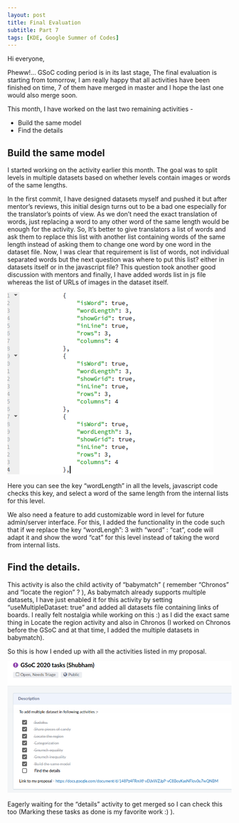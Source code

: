 ```yaml
---
layout: post
title: Final Evaluation
subtitle: Part 7
tags: [KDE, Google Summer of Codes]
---
```


Hi everyone,

Pheww!... GSoC coding period is in its last stage, The final evaluation is starting from tomorrow, I am really happy that all activities have been finished on time, 7 of them have merged in master and I hope the last one would also merge soon.

This month, I have worked on the last two remaining activities -

- Build the same model
- Find the details 


## Build the same model
I started working on the activity earlier this month. The goal was to split levels in multiple datasets based on whether levels contain images or words of the same lengths.

In the first commit, I have designed datasets myself and pushed it but after mentor’s reviews, this initial design turns out to be a bad one especially for the translator’s points of view. As we don’t need the exact translation of words, just replacing a word to any other word of the same length would be enough for the activity. So, It’s better to give translators a list of words and ask them to replace this list with another list containing words of the same length instead of asking them to change one word by one word in the dataset file. Now, I was clear that requirement is list of words, not individual separated words but the next question was where to put this list? either in datasets itself or in the javascript file? This question took another good discussion with mentors and finally, I have added words list in js file whereas the list of URLs of images in the dataset itself.

![Crane Dataset Activity](/img/crane_dataset.png "Crane dataset Activity")

Here you can see the key “wordLength” in all the levels, javascript code checks this key, and select a word of the same length from the internal lists for this level.

We also need a feature to add customizable word in level for future admin/server interface. For this, I added the functionality in the code such that if we replace the key “wordLengh”: 3 with “word” : “cat”, code will adapt it and show the word “cat” for this level instead of taking the word from internal lists.

## Find the details.
This activity is also the child activity of “babymatch” ( remember “Chronos” and “locate the region” ? ), As babymatch already supports multiple datasets, I have just enabled it for this activity by setting “useMultipleDataset: true” and added all datasets file containing links of boards. I really felt nostalgia while working on this :) as I did the exact same thing in Locate the region activity and also in Chronos (I worked on Chronos before the GSoC and at that time, I added the multiple datasets in babymatch).

So this is how I ended up with all the activities listed in my proposal.

![Taks List](/img/tasks.png "task List")

Eagerly waiting for the “details” activity to get merged so I can check this too (Marking these tasks as done is my favorite work :) ).
